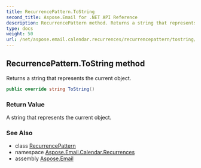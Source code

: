 ```yaml
---
title: RecurrencePattern.ToString
second_title: Aspose.Email for .NET API Reference
description: RecurrencePattern method. Returns a string that represents the current object
type: docs
weight: 50
url: /net/aspose.email.calendar.recurrences/recurrencepattern/tostring/
---
```

## RecurrencePattern.ToString method

Returns a string that represents the current object.

```csharp
public override string ToString()
```

### Return Value

A string that represents the current object.

### See Also

* class [RecurrencePattern](../)
* namespace [Aspose.Email.Calendar.Recurrences](../../recurrencepattern/)
* assembly [Aspose.Email](../../../)


